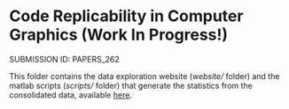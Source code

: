 # Code Replicability in Computer Graphics (Work In Progress!)
SUBMISSION ID: PAPERS_262

This folder contains the data exploration website (*website/* folder) and the matlab scripts (*scripts/* folder) that generate the statistics from the consolidated data, available [here](website/consolidatedData.json).
